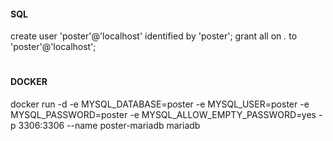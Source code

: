 #### SQL
create user 'poster'@'localhost' identified by 'poster';
grant all on *.* to 'poster'@'localhost';
#
#### DOCKER
docker run -d -e MYSQL_DATABASE=poster -e MYSQL_USER=poster -e MYSQL_PASSWORD=poster -e MYSQL_ALLOW_EMPTY_PASSWORD=yes -p 3306:3306 --name poster-mariadb mariadb

